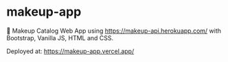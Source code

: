 # makeup-app
💅 Makeup Catalog Web App using https://makeup-api.herokuapp.com/ with Bootstrap, Vanilla JS, HTML and CSS.

Deployed at: https://makeup-app.vercel.app/
